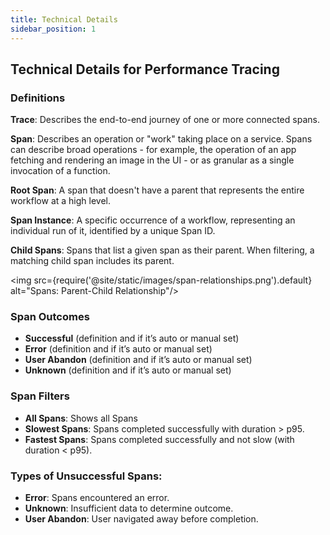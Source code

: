```yaml
---
title: Technical Details
sidebar_position: 1
---
```


## Technical Details for Performance Tracing

### Definitions

**Trace**: Describes the end-to-end journey of one or more connected spans.

**Span**: Describes an operation or "work" taking place on a service. Spans can describe broad operations - for example, the operation of an app fetching and rendering an image in the UI - or as granular as a single invocation of a function.

**Root Span**: A span that doesn't have a parent that represents the entire workflow at a high level.

**Span Instance**: A specific occurrence of a workflow, representing an individual run of it, identified by a unique Span ID.

**Child Spans**: Spans that list a given span as their parent. When filtering, a matching child span includes its parent.

<img src={require('@site/static/images/span-relationships.png').default} alt="Spans: Parent-Child Relationship"/>


### Span Outcomes

- **Successful** (definition and if it’s auto or manual set)
- **Error** (definition and if it’s auto or manual set)
- **User Abandon** (definition and if it’s auto or manual set)
- **Unknown** (definition and if it’s auto or manual set)

### Span Filters

- **All Spans**: Shows all Spans
- **Slowest Spans**: Spans completed successfully with duration > p95.
- **Fastest Spans**: Spans completed successfully and not slow (with duration < p95).

### Types of Unsuccessful Spans:

- **Error**: Spans encountered an error.
- **Unknown**: Insufficient data to determine outcome.
- **User Abandon**: User navigated away before completion.